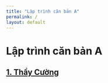 ```yaml
---
title: "Lập trình căn bản A"
permalink: /
layout: default
---
```


# Lập trình căn bản A

## **[1. Thầy Cường](th.Cuong/index.md)**
